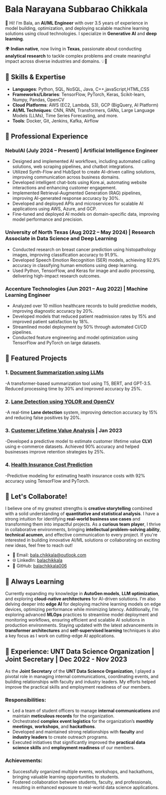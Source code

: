 # Bala Narayana Subbarao Chikkala

👋 Hi! I'm Bala, an **AI/ML Engineer** with over 3.5 years of experience in model building, optimization, and deploying scalable machine learning solutions using cloud technologies. I specialize in **Generative AI** and **deep learning**.


🌍 **Indian native**, now living in **Texas**, passionate about conducting **analytical research** to tackle complex problems and create meaningful impact across diverse industries and domains. 💡🔬

## 🚀 Skills & Expertise
- **Languages**: Python, SQL, NoSQL, Java, C++,javaScript,HTML,CSS
- **Frameworks/Libraries**: TensorFlow, PyTorch, Keras, Scikit-learn, Numpy, Pandas, OpenCV
- **Cloud Platforms**: AWS (EC2, Lambda, S3), GCP (BigQuery, AI Platform)
- **AI/ML Techniques**: CNN, RNN, Transformers, GANs, Large Language Models (LLMs), Time Series Forecasting, and more.
- **Tools**: Docker, Git, Jenkins, Kafka, Airflow

## 💼 Professional Experience
### **NebulAI** (July 2024 – Present) | Artificial Intelligence Engineer
- Designed and implemented AI workflows, including automated calling solutions, web scraping pipelines, and chatbot integrations.
- Utilized Synth-Flow and HubSpot to create AI-driven calling solutions, improving communication across business domains.
- Developed intelligent chat-bots using Kore.ai, automating website interactions and enhancing customer engagement.
- Implemented Retrieval-Augmented Generation (RAG) pipelines, improving AI-generated response accuracy by 30%.
- Developed and deployed APIs and microservices for scalable AI applications using AWS, Azure, and GCP.
- Fine-tuned and deployed AI models on domain-specific data, improving model performance and precision.

### **University of North Texas** (Aug 2022 – May 2024) | Research Associate in Data Science and Deep Learning
- Conducted research on breast cancer prediction using histopathology images, improving classification accuracy to 91.9%.
- Developed Speech Emotion Recognition (SER) models, achieving 92.9% accuracy in classifying human emotions using deep learning.
- Used Python, TensorFlow, and Keras for image and audio processing, delivering high-impact research outcomes.

### **Accenture Technologies** (Jun 2021 – Aug 2022) | Machine Learning Engineer
- Analyzed over 10 million healthcare records to build predictive models, improving diagnostic accuracy by 20%.
- Developed models that reduced patient readmission rates by 15% and improved patient satisfaction by 18%.
- Streamlined model deployment by 50% through automated CI/CD pipelines.
- Conducted feature engineering and model optimization using TensorFlow and PyTorch on large datasets.

    
## 🌟 Featured Projects
### 1. [Document Summarization using LLMs](https://github.com/balachikkala006/Document-summerization-using-llm)
-A transformer-based summarization tool using T5, BERT, and GPT-3.5. Reduced processing time by 30% and improved accuracy by 25%.

### 2. [Lane Detection using YOLOR and OpenCV](https://github.com/balachikkala006/Yolor)
-A real-time **Lane detection** system, improving detection accuracy by 15% and reducing false positives by 20%.

### 3. [Customer Lifetime Value Analysis](https://github.com/balachikkala006/CLTV) | Jan 2023
-Developed a predictive model to estimate customer lifetime value **CLV)** using e-commerce datasets. Achieved 90% accuracy and helped businesses improve retention strategies by 25%.
### 4. [Health Insurance Cost Prediction](https://github.com/balachikkala006/Health-insurance)
-Predictive modeling for estimating health insurance costs with 92% accuracy using TensorFlow and PyTorch.



## 🤝 Let's Collaborate!
I believe one of my greatest strengths is **creative storytelling** combined with a solid understanding of **quantitative and statistical analysis**. I have a strong intuition for identifying **real-world business use cases** and transforming them into impactful projects. As a **curious team player**, I thrive in collaborative environments, bringing **intellectual problem-solving ability**, **technical acumen**, and effective communication to every project. If you're interested in building innovative AI/ML solutions or collaborating on exciting new ideas, feel free to reach out!

- 📧 Email: [bala.chikkala@outlook.com](mailto:bala.chikkala@outlook.com)
- 🌐 LinkedIn: [balachikkala](https://linkedin.com/in/balachikkala)
- 🔗 GitHub: [balachikkala006](https://github.com/balachikkala006)


## 🌱 Always Learning
Currently expanding my knowledge in **AutoGen models**, **LLM optimization**, and exploring **cloud-native architectures** for AI-driven solutions. I'm also delving deeper into **edge AI** for deploying machine learning models on edge devices, optimizing performance while minimizing latency. Additionally, I'm exploring advanced **MLOps** practices to streamline model deployment and monitoring workflows, ensuring efficient and scalable AI solutions in production environments. Staying updated with the latest advancements in **transformer architectures** and **self-supervised learning** techniques is also a key focus as I work on cutting-edge AI applications.

## 💼 Experience: UNT Data Science Organization | Joint Secretary | Dec 2022 - Nov 2023

As the **Joint Secretary** of the **UNT Data Science Organization**, I played a pivotal role in managing internal communications, coordinating events, and building relationships with faculty and industry leaders. My efforts helped improve the practical skills and employment readiness of our members.

### Responsibilities:
- Led a team of student officers to manage **internal communications** and maintain **meticulous records** for the organization.
- Orchestrated **complex event logistics** for the organization’s **monthly meetings**, **workshops**, and **hackathons**.
- Developed and maintained strong relationships with **faculty** and **industry leaders** to create outreach programs.
- Executed initiatives that significantly improved the **practical data science skills** and **employment readiness** of our members.

### Achievements:
- Successfully organized multiple events, workshops, and hackathons, bringing valuable learning opportunities to students.
- Fostered collaboration between students, faculty, and professionals, resulting in enhanced exposure to real-world data science applications.

